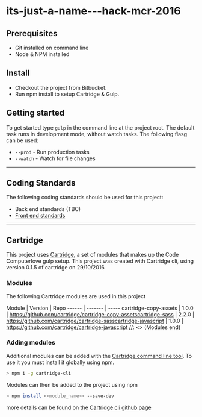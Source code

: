 # its-just-a-name---hack-mcr-2016


## Prerequisites
* Git installed on command line
* Node & NPM installed

## Install
* Checkout the project from Bitbucket.
* Run npm install to setup Cartridge & Gulp.

## Getting started
To get started type `gulp` in the command line at the project root. The default task runs in development mode, without watch tasks. The following flasg can be used:

* `--prod` - Run production tasks
* `--watch` - Watch for file changes
___

## Coding Standards

The following coding standards should be used for this project:
* Back end standards (TBC)
* [Front end standards](https://github.com/code-computerlove/frontend-guidelines)

---

## Cartridge

This project uses [Cartridge](https://github.com/cartridge/cartridge), a set of modules that makes up the Code Computerlove gulp setup.
This project was created with Cartridge cli, using version 0.1.5 of cartridge on 29/10/2016

### Modules
The following Cartridge modules are used in this project

[//]: <> (Modules start)
Module | Version | Repo
------ | ------- | -----
cartridge-copy-assets | 1.0.0 | https://github.com/cartridge/cartridge-copy-assetscartridge-sass | 2.2.0 | https://github.com/cartridge/cartridge-sasscartridge-javascript | 1.0.0 | https://github.com/cartridge/cartridge-javascript
[//]: <> (Modules end)

### Adding modules

Additional modules can be added with the [Cartridge command line tool](https://github.com/cartridge/cartridge-cli). To use it you must install it globally using npm.

```bash
> npm i -g cartridge-cli
```
Modules can then be added to the project using npm

```bash
> npm install <<module_name>> --save-dev
```

more details can be found on the [Cartridge cli github page](https://github.com/cartridge/cartridge-cli)
